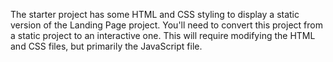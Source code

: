 The starter project has some HTML and CSS styling to display a static version of the Landing Page project. You'll need to convert this project from a static project to an interactive one.
This will require modifying the HTML and CSS files, but primarily the JavaScript file.
